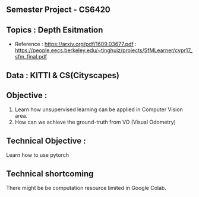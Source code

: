 ## Semester Project - CS6420

## Topics : Depth Esitmation
- Reference : https://arxiv.org/pdf/1609.03677.pdf
	    :  https://people.eecs.berkeley.edu/~tinghuiz/projects/SfMLearner/cvpr17_sfm_final.pdf 

## Data : KITTI & CS(Cityscapes)

## Objective : 
1. Learn how unsupervised learning can be applied in Computer Vision area. 
2. How can we achieve the ground-truth from VO (Visual Odometry) 


## Technical Objective : 
Learn how to use pytorch 

## Technical shortcoming 
There might be be computation resource limited in Google Colab.
